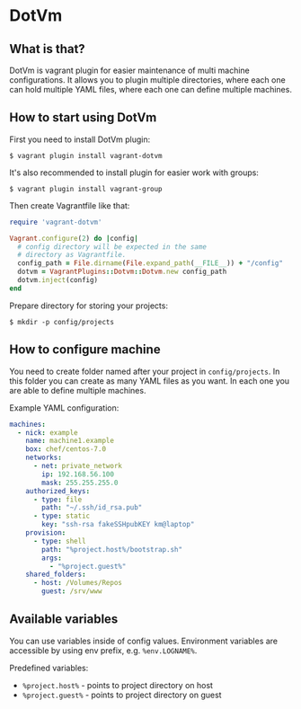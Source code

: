 # DotVm

## What is that?
DotVm is vagrant plugin for easier maintenance of multi machine configurations.
It allows you to plugin multiple directories, where each one can hold multiple YAML files, where each one can define multiple machines.

## How to start using DotVm
First you need to install DotVm plugin:
```
$ vagrant plugin install vagrant-dotvm
```

It's also recommended to install plugin for easier work with groups:
```
$ vagrant plugin install vagrant-group
```

Then create Vagrantfile like that:
```ruby
require 'vagrant-dotvm'

Vagrant.configure(2) do |config|
  # config directory will be expected in the same
  # directory as Vagrantfile.
  config_path = File.dirname(File.expand_path(__FILE__)) + "/config"
  dotvm = VagrantPlugins::Dotvm::Dotvm.new config_path
  dotvm.inject(config)
end
```

Prepare directory for storing your projects:
```
$ mkdir -p config/projects
```

## How to configure machine
You need to create folder named after your project in `config/projects`.
In this folder you can create as many YAML files as you want.
In each one you are able to define multiple machines.


Example YAML configuration:
```yaml
machines:
  - nick: example
    name: machine1.example
    box: chef/centos-7.0
    networks:
      - net: private_network
        ip: 192.168.56.100
        mask: 255.255.255.0
    authorized_keys:
      - type: file
        path: "~/.ssh/id_rsa.pub"
      - type: static
        key: "ssh-rsa fakeSSHpubKEY km@laptop"
    provision:
      - type: shell
        path: "%project.host%/bootstrap.sh"
        args:
          - "%project.guest%"
    shared_folders:
      - host: /Volumes/Repos
        guest: /srv/www
```

## Available variables
You can use variables inside of config values.
Environment variables are accessible by using env prefix, e.g. `%env.LOGNAME%`.  

Predefined variables:  
* `%project.host%` - points to project directory on host
* `%project.guest%` - points to project directory on guest
